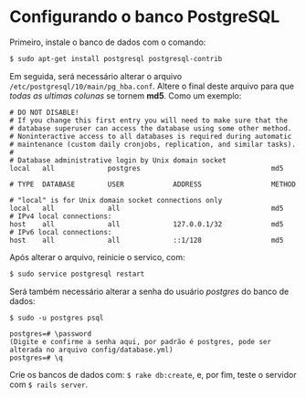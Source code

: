 # Configurando o banco PostgreSQL

Primeiro, instale o banco de dados com o comando:

```sh
$ sudo apt-get install postgresql postgresql-contrib
```

Em seguida, será necessário alterar o arquivo `/etc/postgresql/10/main/pg_hba.conf`. 
Altere o final deste arquivo para que _todas as ultimas colunas_ se tornem **md5**. 
Como um exemplo:

```
# DO NOT DISABLE!
# If you change this first entry you will need to make sure that the
# database superuser can access the database using some other method.
# Noninteractive access to all databases is required during automatic
# maintenance (custom daily cronjobs, replication, and similar tasks).
#
# Database administrative login by Unix domain socket
local   all             postgres                                md5

# TYPE  DATABASE        USER            ADDRESS                 METHOD

# "local" is for Unix domain socket connections only
local   all             all                                     md5
# IPv4 local connections:
host    all             all             127.0.0.1/32            md5
# IPv6 local connections:
host    all             all             ::1/128                 md5
```

Após alterar o arquivo, reinicie o servico, com:
```sh
$ sudo service postgresql restart
```

Será também necessário alterar a senha do usuário _postgres_ do banco de dados:
```
$ sudo -u postgres psql

postgres=# \password
(Digite e confirme a senha aqui, por padrão é postgres, pode ser alterada no arquivo config/database.yml)
postgres=# \q
```

Crie os bancos de dados com: `$ rake db:create`, e, por fim, teste o servidor com `$ rails server`.
